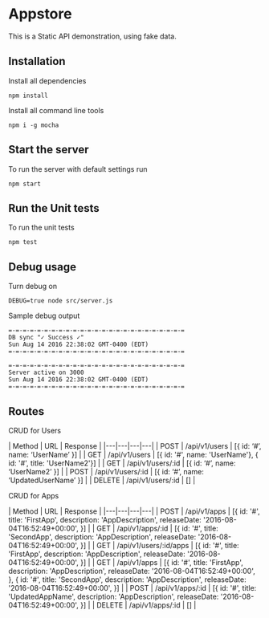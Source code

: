 # Appstore
This is a Static API demonstration, using fake data.

## Installation

Install all dependencies
```
npm install
```

Install all command line tools
```
npm i -g mocha
```


## Start the server

To run the server with default settings run
```
npm start
```


## Run the Unit tests

To run the unit tests
```
npm test
```

## Debug usage

Turn debug on
```
DEBUG=true node src/server.js
```

Sample debug output
```
=-=-=-=-=-=-=-=-=-=-=-=-=-=-=-=-=-=-=-=-=-=-=-=-=
DB sync "✓ Success ✓"
Sun Aug 14 2016 22:38:02 GMT-0400 (EDT)
=-=-=-=-=-=-=-=-=-=-=-=-=-=-=-=-=-=-=-=-=-=-=-=-=

=-=-=-=-=-=-=-=-=-=-=-=-=-=-=-=-=-=-=-=-=-=-=-=-=
Server active on 3000
Sun Aug 14 2016 22:38:02 GMT-0400 (EDT)
=-=-=-=-=-=-=-=-=-=-=-=-=-=-=-=-=-=-=-=-=-=-=-=-=
```

## Routes

CRUD for Users

| Method | URL | Response |
|---|---|---|---|
| POST | /api/v1/users | [{ id: ‘#’, name: ‘UserName’ }] |
| GET | /api/v1/users | [{ id: '#', name: 'UserName'}, { id: '#', title: 'UserName2'}] |
| GET | /api/v1/users/:id | [{ id: ‘#’, name: ‘UserName2’ }] |
| POST | /api/v1/users/:id | [{ id: ‘#’, name: ‘UpdatedUserName’ }] |
| DELETE | /api/v1/users/:id | [] |

CRUD for Apps

| Method | URL | Response |
|---|---|---|---|
| POST | /api/v1/apps | [{ id: '#', title: 'FirstApp', description: 'AppDescription', releaseDate: '2016-08-04T16:52:49+00:00', }] |
| GET | /api/v1/apps/:id | [{ id: '#', title: 'SecondApp', description: 'AppDescription', releaseDate: '2016-08-04T16:52:49+00:00', }] |
| GET | /api/v1/users/:id/apps | [{ id: '#', title: 'FirstApp', description: 'AppDescription', releaseDate: '2016-08-04T16:52:49+00:00', }] |
| GET | /api/v1/apps | [{ id: '#', title: 'FirstApp', description: 'AppDescription', releaseDate: '2016-08-04T16:52:49+00:00', }, { id: '#', title: 'SecondApp', description: 'AppDescription', releaseDate: '2016-08-04T16:52:49+00:00', }] |
| POST | /api/v1/apps/:id | [{ id: '#', title: 'UpdatedAppName', description: 'AppDescription', releaseDate: '2016-08-04T16:52:49+00:00', }] |
| DELETE | /api/v1/apps/:id | [] |
